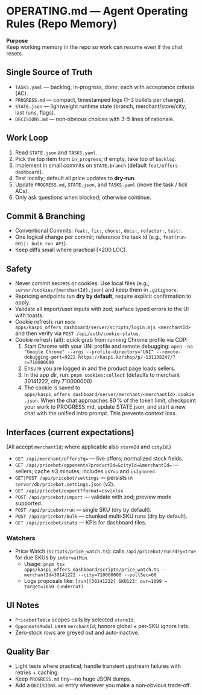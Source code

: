 # OPERATING.md — Agent Operating Rules (Repo Memory)

**Purpose**  
Keep working memory in the repo so work can resume even if the chat resets.

## Single Source of Truth
- `TASKS.yaml` — backlog, in‑progress, done; each with acceptance criteria (AC).
- `PROGRESS.md` — compact, timestamped logs (1–3 bullets per change).
- `STATE.json` — lightweight runtime state (branch, merchant/store/city, last runs, flags).
- `DECISIONS.md` — non‑obvious choices with 3–5 lines of rationale.

## Work Loop
1. Read `STATE.json` and `TASKS.yaml`.
2. Pick the top item from `in_progress`; if empty, take top of `backlog`.
3. Implement in small commits on `STATE.branch` (default `feat/offers-dashboard`).
4. Test locally; default all price updates to **dry‑run**.
5. Update `PROGRESS.md`, `STATE.json`, and `TASKS.yaml` (move the task / tick ACs).
6. Only ask questions when blocked; otherwise continue.

## Commit & Branching
- Conventional Commits: `feat:`, `fix:`, `chore:`, `docs:`, `refactor:`, `test:`.
- One logical change per commit; reference the task id (e.g., `feat(run-001): bulk run API`).
- Keep diffs small where practical (<200 LOC).

## Safety
- Never commit secrets or cookies. Use local files (e.g., `server/cookies/{merchantId}.json`) and keep them in `.gitignore`.
- Repricing endpoints run **dry by default**; require explicit confirmation to apply.
- Validate all import/user inputs with zod; surface typed errors to the UI with toasts.
 - Cookie refresh: run `node apps/kaspi_offers_dashboard/server/scripts/login.mjs <merchantId>` and then verify via `POST /api/auth/cookie-status`.
 - Cookie refresh (alt): quick grab from running Chrome profile via CDP:
   1) Start Chrome with your UNI profile and remote debugging:
      `open -na "Google Chrome" --args --profile-directory="UNI" --remote-debugging-port=9222 https://kaspi.kz/shop/p/-131138247/?c=710000000`
   2) Ensure you are logged in and the product page loads sellers.
   3) In the app dir, run: `pnpm cookies:collect` (defaults to merchant 30141222, city 710000000)
   4) The cookie is saved to `apps/kaspi_offers_dashboard/server/merchant/<merchantId>.cookie.json`.
When the chat approaches 80 % of the token limit, checkpoint your work to PROGRESS.md, update STATE.json, and start a new chat with the unified intro prompt. This prevents context loss.

## Interfaces (current expectations)
(All accept `merchantId`; where applicable also `storeId` and `cityId`.)
- `GET /api/merchant/offers?q=` — live offers; normalized stock fields.
- `GET /api/pricebot/opponents?productId=&cityId=&merchantId=` — sellers; cache ≈3 minutes; includes `isYou` and `isIgnored`.
- `GET|POST /api/pricebot/settings` — persists in `server/db/pricebot.settings.json` (v2).
- `GET /api/pricebot/export?format=csv|xlsx`
- `POST /api/pricebot/import` — validate with zod; preview mode supported.
- `POST /api/pricebot/run` — single SKU (dry by default).
- `POST /api/pricebot/bulk` — chunked multi‑SKU runs (dry by default).
- `GET /api/pricebot/stats` — KPIs for dashboard tiles.
 
### Watchers
 - Price Watch (`scripts/price_watch.ts`): calls `/api/pricebot/run?dry=true` for due SKUs by `intervalMin`.
   - Usage: `pnpm tsx apps/kaspi_offers_dashboard/scripts/price_watch.ts --merchantId=30141222 --city=710000000 --pollSec=60`
   - Logs proposals like: `[run][30141222] SKU123: our=1099 → target=1050 (undercut)`

## UI Notes
- `PricebotTable` scopes calls by selected `storeId`.
- `OpponentsModal` uses `merchantId`; honors global + per‑SKU ignore lists.
- Zero‑stock rows are greyed out and auto‑inactive.

## Quality Bar
- Light tests where practical; handle transient upstream failures with retries + caching.
- Keep `PROGRESS.md` tiny—no huge JSON dumps.
- Add a `DECISIONS.md` entry whenever you make a non‑obvious trade‑off.

